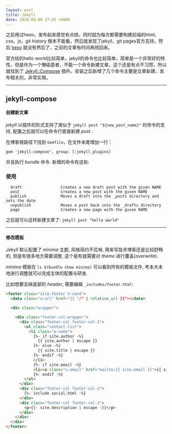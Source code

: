 ```yaml
---
layout: post
title: Jekyll
date: 2018-08-08 17:55 +0800
---
```


之前用过hexo，发布起来感觉有点绕，同时因为每次都需要构建前端的html、css、js，git history 根本不能看，然后就发现了jekyll，git pages官方支持，然后 [hexo](https://hexo.io/) 就没有然后了，之前的文章有时间再捞回来。

官方给的hello world比较简单，jekyll的命令也比较简单，简单是一个非常好的特性，但是作为一个懒癌患者，不能一个命令新建文章，这个还是有点不习惯，所以就找到了 [Jekyll::Compose](https://github.com/jekyll/jekyll-compose) 插件。安装之后新增了几个命令主要是文章新建、发布相关的，非常实用。

---

## jekyll-compose

#### 创建新文章

*jekyll* 以插件的形式支持了类似于 `jekyll post "${new_post_name}"` 的命令的支持, 配置之后就可以在命令行直接新建 *post* .

在博客根路径下找到 `Gemfile`，在文件末尾增加一行：

```
gem 'jekyll-compose', group: [:jekyll_plugins]
```

并且执行 *bundle* 命令. 新增的命令有这些:


### 使用
```
  draft                 Creates a new draft post with the given NAME
  post                  Creates a new post with the given NAME
  publish               Moves a draft into the _posts directory and sets the date
  unpublish             Moves a post back into the _drafts directory
  page                  Creates a new page with the given NAME
```
之后就可以这样新建文章了: ```jekyll post "hello world"```

---

#### 修改模板

*Jekyll* 默认配置了 *minima* 主题, 风格简约不花哨, 用来写技术博客还是比较舒畅的, 但是有很多地方需要调整, 这个是有就需要对 *theme* 进行覆盖(overwrite).

*minima* 模板在 `ls $(bundle show minima)` 可以看到所有的模板文件, 考本大本地进行调整就可以完成主体的配置与研发.

比如想要去掉底部的 *header*, 需要编辑 `_includes/footer.html`:
```html
<footer class="site-footer h-card">
  <data class="u-url" href="{{ "/" | relative_url }}"></data>

  <div class="wrapper">

    <div class="footer-col-wrapper">
      <div class="footer-col footer-col-1">
        <ul class="contact-list">
          <li class="p-name">
            {%- if site.author -%}
              {{ site.author | escape }}
            {%- else -%}
              {{ site.title | escape }}
            {%- endif -%}
            </li>
            {%- if site.email -%}
            <li><a class="u-email" href="mailto:{{ site.email }}">{{ site.email }}</a></li>
            {%- endif -%}
        </ul>
      </div>
      <div class="footer-col footer-col-2">
        {%- include social.html -%}
      </div>
      <div class="footer-col footer-col-3">
        <p>{{- site.description | escape -}}</p>
      </div>
    </div>
  </div>
</footer>

```

